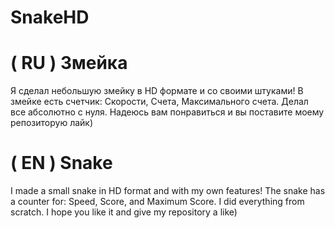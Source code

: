 # SnakeHD

# ( RU ) Змейка
Я сделал небольшую змейку в HD формате и со своими штуками!
В змейке есть счетчик: Скорости, Счета, Максимального счета.
Делал все абсолютно с нуля. Надеюсь вам понравиться и вы поставите моему репозиторую лайк)
# ( EN ) Snake
I made a small snake in HD format and with my own features!
The snake has a counter for: Speed, Score, and Maximum Score.
I did everything from scratch. I hope you like it and give my repository a like)
